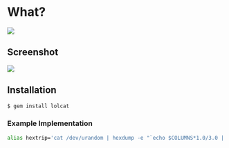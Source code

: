 # What?

![](http://i3.photobucket.com/albums/y83/SpaceGirl3900/LOLCat-Rainbow.jpg)

## Screenshot

![](https://github.com/busyloop/lolcat/raw/master/ass/screenshot.png)

## Installation

```bash
$ gem install lolcat
```

### Example Implementation

```bash
alias hextrip='cat /dev/urandom | hexdump -e "`echo $COLUMNS*1.0/3.0 | bc`/1 \"%02x \" \"\n\"" | lolcat -F 0.01'
```

